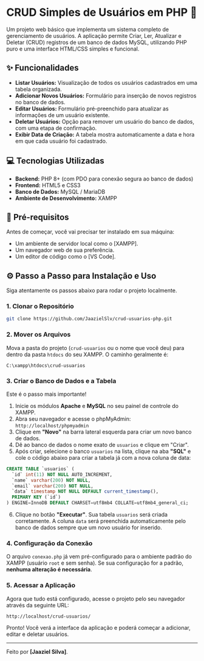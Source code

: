 # CRUD Simples de Usuários em PHP 🚀

Um projeto web básico que implementa um sistema completo de gerenciamento de usuários. A aplicação permite Criar, Ler, Atualizar e Deletar (CRUD) registros de um banco de dados MySQL, utilizando PHP puro e uma interface HTML/CSS simples e funcional.

## ✨ Funcionalidades

* **Listar Usuários:** Visualização de todos os usuários cadastrados em uma tabela organizada.
* **Adicionar Novos Usuários:** Formulário para inserção de novos registros no banco de dados.
* **Editar Usuários:** Formulário pré-preenchido para atualizar as informações de um usuário existente.
* **Deletar Usuários:** Opção para remover um usuário do banco de dados, com uma etapa de confirmação.
* **Exibir Data de Criação:** A tabela mostra automaticamente a data e hora em que cada usuário foi cadastrado.


## 💻 Tecnologias Utilizadas

* **Backend:** PHP 8+ (com PDO para conexão segura ao banco de dados)
* **Frontend:** HTML5 e CSS3
* **Banco de Dados:** MySQL / MariaDB
* **Ambiente de Desenvolvimento:** XAMPP 

## 🔧 Pré-requisitos

Antes de começar, você vai precisar ter instalado em sua máquina:
* Um ambiente de servidor local como o [XAMPP].
* Um navegador web de sua preferência.
* Um editor de código como o [VS Code].

## ⚙️ Passo a Passo para Instalação e Uso

Siga atentamente os passos abaixo para rodar o projeto localmente.

### 1. Clonar o Repositório


```bash
git clone https://github.com/JaazielSlv/crud-usuarios-php.git
```


### 2. Mover os Arquivos

Mova a pasta do projeto (`crud-usuarios` ou o nome que você deu) para dentro da pasta `htdocs` do seu XAMPP. O caminho geralmente é:

```
C:\xampp\htdocs\crud-usuarios
```

### 3. Criar o Banco de Dados e a Tabela

Este é o passo mais importante!

1.  Inicie os módulos **Apache** e **MySQL** no seu painel de controle do XAMPP.
2.  Abra seu navegador e acesse o phpMyAdmin: `http://localhost/phpmyadmin`
3.  Clique em **"Novo"** na barra lateral esquerda para criar um novo banco de dados.
4.  Dê ao banco de dados o nome exato de `usuarios` e clique em "Criar".
5.  Após criar, selecione o banco `usuarios` na lista, clique na aba **"SQL"** e cole o código abaixo para criar a tabela já com a nova coluna de data:

```sql
CREATE TABLE `usuarios` (
  `id` int(11) NOT NULL AUTO_INCREMENT,
  `name` varchar(200) NOT NULL,
  `email` varchar(200) NOT NULL,
  `data` timestamp NOT NULL DEFAULT current_timestamp(),
  PRIMARY KEY (`id`)
) ENGINE=InnoDB DEFAULT CHARSET=utf8mb4 COLLATE=utf8mb4_general_ci;
```
6.  Clique no botão **"Executar"**. Sua tabela `usuarios` será criada corretamente. A coluna `data` será preenchida automaticamente pelo banco de dados sempre que um novo usuário for inserido.

### 4. Configuração da Conexão

O arquivo `conexao.php` já vem pré-configurado para o ambiente padrão do XAMPP (usuário `root` e sem senha). Se sua configuração for a padrão, **nenhuma alteração é necessária**.

### 5. Acessar a Aplicação

Agora que tudo está configurado, acesse o projeto pelo seu navegador através da seguinte URL:

```
http://localhost/crud-usuarios/
```
Pronto! Você verá a interface da aplicação e poderá começar a adicionar, editar e deletar usuários.

---

Feito por **[Jaaziel Silva]**.
